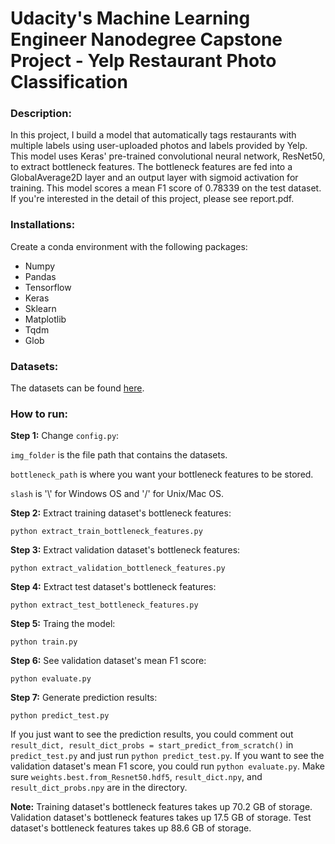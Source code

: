# Udacity's Machine Learning Engineer Nanodegree Capstone Project - Yelp Restaurant Photo Classification

### Description:
In this project, I build a model that automatically tags restaurants with multiple labels using user-uploaded photos and labels provided by Yelp. This model uses Keras' pre-trained convolutional neural network, ResNet50, to extract bottleneck features. The bottleneck features are fed into a GlobalAverage2D layer and an output layer with sigmoid activation for training. This model scores a mean F1 score of 0.78339 on the test dataset. If you're interested in the detail of this project, please see report.pdf.

### Installations:
Create a conda environment with the following packages:
* Numpy
* Pandas
* Tensorflow
* Keras
* Sklearn
* Matplotlib
* Tqdm
* Glob

### Datasets:
The datasets can be found [here](https://www.kaggle.com/c/yelp-restaurant-photo-classification/data).

### How to run:
**Step 1:** Change `config.py`:

`img_folder` is the file path that contains the datasets.

`bottleneck_path` is where you want your bottleneck features to be stored.

`slash` is '\\' for Windows OS and '/' for Unix/Mac OS.

**Step 2:** Extract training dataset's bottleneck features:
```
python extract_train_bottleneck_features.py
```

**Step 3:** Extract validation dataset's bottleneck features:
```
python extract_validation_bottleneck_features.py
```

**Step 4:** Extract test dataset's bottleneck features:
```
python extract_test_bottleneck_features.py
```

**Step 5:** Traing the model:
```
python train.py
```

**Step 6:** See validation dataset's mean F1 score:
```
python evaluate.py
```

**Step 7:** Generate prediction results:
```
python predict_test.py
```

If you just want to see the prediction results, you could comment out `result_dict, result_dict_probs = start_predict_from_scratch()` in `predict_test.py` and just run `python predict_test.py`. If you want to see the validation dataset's mean F1 score, you could run `python evaluate.py`. Make sure `weights.best.from_Resnet50.hdf5`, `result_dict.npy`, and `result_dict_probs.npy` are in the directory.

**Note:** Training dataset's bottleneck features takes up 70.2 GB of storage. Validation dataset's bottleneck features takes up 17.5 GB of storage. Test dataset's bottleneck features takes up 88.6 GB of storage.
